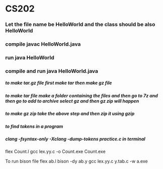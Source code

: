 # CS202
### Let the file name be HelloWorld and the class should be also HelloWorld
### compile javac HelloWorld.java
### run java HelloWorld
### compile and run java HelloWorld.java
##### to make tar.gz file first make tar then make gz file
##### to make tar file make a folder containing the files and then go to 7z and then go to add to archive select gz and then gz zip will happen
##### to make gz zip take the above step and then zip it using gzip



##### to find tokens in a program
##### clang -fsyntax-only -Xclang -dump-tokens practice.c in terminal


flex Count.l
gcc lex.yy.c  -o Count.exe
Count.exe


To run bison file
flex ab.l
bison -dy ab.y
gcc lex.yy.c y.tab.c -w
a.exe
